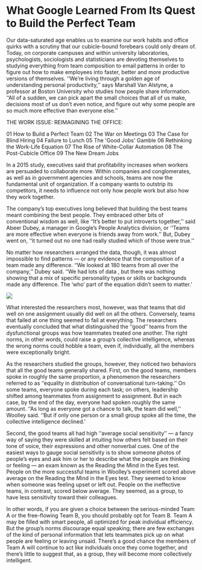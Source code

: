 # What Google Learned From Its Quest to Build the Perfect Team

Our data-saturated age enables us to examine our work habits and office quirks 
with a scrutiny that our cubicle-bound forebears could only dream of. Today,
on corporate campuses and within university laboratories, psychologists, sociologists 
and statisticians are devoting themselves to studying everything from team composition
to email patterns in order to figure out how to make employees into faster, better and 
more productive versions of themselves. ‘‘We’re living through a golden age of 
understanding personal productivity,’’ says Marshall Van Alstyne, a professor at Boston 
University who studies how people share information. ‘‘All of a sudden, we can pick apart
the small choices that all of us make, decisions most of us don’t even notice, and figure 
out why some people are so much more effective than everyone else.’’


THE WORK ISSUE: REIMAGINING THE OFFICE:

01 How to Build a Perfect Team
02 The War on Meetings
03 The Case for Blind Hiring
04 Failure to Lunch
05 The 'Good Jobs' Gamble
06 Rethinking the Work-Life Equation
07 The Rise of White-Collar Automation
08 The Post-Cubicle Office
09 The New Dream Jobs


 In a 2015 study, executives said that profitability increases when workers are persuaded to collaborate more.
 Within companies and conglomerates, as well as in government agencies and schools, teams are now the fundamental 
 unit of organization. If a company wants to outstrip its competitors, it needs to influence not only
 how people work but also how they work together.
 
 
 The company’s top executives long believed that building the best teams meant combining the best people. 
 They embraced other bits of conventional wisdom as well, like ‘‘It’s better to put introverts together,’’ 
 said Abeer Dubey, a manager in Google’s People Analytics
 division, or ‘‘Teams are more effective when everyone is friends away from work.’’ 
 But, Dubey went on, ‘‘it turned out no one had really studied which of those were true.’’
 
 No matter how researchers arranged the data, though, it was almost impossible to find patterns — or 
 any evidence that the composition of a team made any difference. ‘‘We looked at 180 teams from all
 over the company,’’ Dubey said. ‘‘We had lots of data
 , but there was nothing showing that a mix of specific personality types or skills or 
 backgrounds made any difference. The ‘who’ part of the equation didn’t seem to matter.’
 
 ![](https://static01.nyt.com/images/2016/02/28/magazine/28mag-teams2/28mag-teams2-jumbo.jpg?quality=90&auto=webp)
 
 What interested the researchers most, however, was that teams that did well on one assignment
 usually did well on all the others. Conversely, teams that failed at one thing seemed to fail
 at everything. The researchers eventually concluded that what distinguished the ‘‘good’’ teams
 from the dysfunctional groups was how teammates treated one another. The right norms, in other words, 
 could raise a group’s collective intelligence, whereas the wrong norms could hobble a team, even if,
 individually, all the members were exceptionally bright.
 
 
 
 
 As the researchers studied the groups, however, they noticed two behaviors that all the good teams
 generally shared. First, on the good teams, members spoke in roughly the same proportion, a phenomenon 
 the researchers referred to as ‘‘equality in distribution of conversational turn-taking.’’ On some teams,
 everyone spoke during each task; on others, leadership shifted among teammates from assignment to
 assignment. But in each case, by the end of the day, everyone had spoken roughly the same amount. ‘‘As long as
 everyone got a chance to talk, the team did well,’’ Woolley said. ‘‘But if only one person or 
 a small group spoke all the time, the collective intelligence declined.’
 
 
 
 Second, the good teams all had high ‘‘average social sensitivity’’ — a fancy way of saying they were
 skilled at intuiting how others felt based on their tone of voice, their expressions and other nonverbal cues.
 One of the easiest ways to gauge social sensitivity is to show someone photos of people’s eyes and
 ask him or her to describe what the people are thinking or feeling — an exam known as the Reading
 the Mind in the Eyes test. People on the more successful teams in Woolley’s experiment scored above
 average on the Reading the Mind in the Eyes test. They seemed to know when someone was feeling upset or left out.
 People on the ineffective teams, in contrast, scored below average. They seemed, as a group, to have
 less sensitivity toward their colleagues.
 
 In other words, if you are given a choice between the serious-minded Team A or the free-flowing Team B, 
 you should probably opt for Team B. Team A may be filled with smart people, all optimized for peak individual efficiency. 
 But the group’s norms discourage equal speaking; there are few exchanges of the kind of personal information that lets
 teammates pick up on what people are feeling or leaving unsaid. There’s a good chance the members of Team A will continue 
 to act like individuals  once they come together, and there’s little to suggest that, as a group, they will become more collectively intelligent.
 
 

